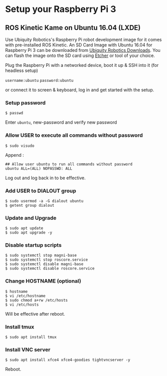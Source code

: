 # Setup your Raspberry Pi 3

## ROS Kinetic Kame on Ubuntu 16.04 (LXDE)
Use Ubiquity Robotics's Raspberry Pi robot development image for it comes with pre-installed ROS Kinetic.
An SD Card Image with Ubuntu 16.04 for Raspberry Pi 3 can be downloaded from [Ubiquity Robotics Downloads](https://downloads.ubiquityrobotics.com/).
You can flash the image onto the SD card using [Etcher](https://www.balena.io/etcher/) or tool of your choice.

Plug the Raspberry Pi with a networked device, boot it up & SSH into it (for headless setup)

`username:ubuntu`
`password:ubuntu`

or connect it to screen & keyboard, log in and get started with the setup.

### Setup password
	$ passwd
Enter `ubuntu`, new-password and verify new password

### Allow USER to execute all commands without password
	$ sudo visudo
Append :

	## Allow user ubuntu to run all commands without password
	ubuntu ALL=(ALL) NOPASSWD: ALL

Log out and log back in to be effective.

### Add USER to DIALOUT group
	$ sudo usermod -a -G dialout ubuntu
	$ getent group dialout

### Update and Upgrade
	$ sudo apt update
	$ sudo apt upgrade -y

### Disable startup scripts
	$ sudo systemctl stop magni-base
	$ sudo systemctl stop roscore.service
	$ sudo systemctl disable magni-base
	$ sudo systemctl disable roscore.service

### Change HOSTNAME (optional)
	$ hostname
	$ vi /etc/hostname
	$ sudo chmod a+rw /etc/hosts
	$ vi /etc/hosts
Will be effective after reboot.

### Install tmux
	$ sudo apt install tmux

### Install VNC server
	$ sudo apt install xfce4 xfce4-goodies tightvncserver -y
	
Reboot.
